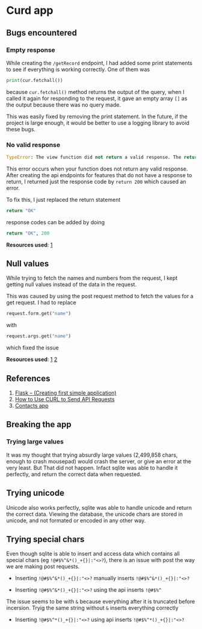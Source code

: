 # Curd app

## Bugs encountered

### Empty response

While creating the `/getRecord` endpoint, I had added some print statements to see if everything is working correctly. One of them was

```python
print(cur.fetchall())
```

because `cur.fetchall()` method returns the output of the query, when I called it again for responding to the request, it gave an empty array `[]` as the output because there was no query made.

This was easily fixed by removing the print statement. In the future, if the project is large enough, it would be better to use a logging library to avoid these bugs.


### No valid response

```python
TypeError: The view function did not return a valid response. The return type must be a string, dict, list, tuple with headers or status, Response instance, or WSGI callable, but it was a int.
```

This error occurs when your function does not return any valid response. After creating the api endpoints for features that do not have a response to return, I returned just the response code by `return 200` which caused an error.

To fix this, I just replaced the return statement 

```python
return "OK"
```
response codes can be added by doing

```python
return "OK", 200
```

**Resources used**: [1](https://stackoverflow.com/questions/73183394/view-function-did-not-return-a-valid-response-the-return-type-must-be-a-string)

## Null values

While trying to fetch the names and numbers from the request, I kept getting null values instead of the data in the request. 

This was caused by using the post request method to fetch the values for a get request. I had to replace 

```python
request.form.get("name")
```
with 
```python
request.args.get("name")
```
which fixed the issue

**Resources used**: [1](https://stackoverflow.com/questions/10434599/get-the-data-received-in-a-flask-request) [2](https://www.geeksforgeeks.org/get-the-data-received-in-a-flask-request/)


## References

1. [Flask – (Creating first simple application)](https://www.geeksforgeeks.org/flask-creating-first-simple-application/)
2. [ How to Use CURL to Send API Requests ](https://devqa.io/curl-sending-api-requests/)
3. [Contacts app](https://github.com/HACKER097/Contacts-app)


## Breaking the app

### Trying large values

It was my thought that trying absurdly large values (2,499,858 chars, enough to crash mousepad) would crash the server, or give an error at the very least. But That did not happen. Infact sqlite was able to handle it perfectly, and return the correct data when requested.

## Trying unicode

Unicode also works perfectly, sqlite was able to handle unicode and return the correct data. Viewing the database, the unicode chars are stored in unicode, and not formated or encoded in any other way.

## Trying special chars

Even though sqlite is able to insert and access data which contains all special chars (eg `!@#$%^&*()_+{}|:"<>?`), there is an issue with post the way we are making post requests.

* Inserting `!@#$%^&*()_+{}|:"<>?` manually inserts `!@#$%^&*()_+{}|:"<>?`

* Inserting `!@#$%^&*()_+{}|:"<>?` using the api inserts `!@#$%^`

The issue seems to be with `&` because everything after it is truncated before incersion. Tryig the same string without `&` inserts everything correctly

* Inserting `!@#$%^*()_+{}|:"<>?` using api inserts `!@#$%^*()_+{}|:"<>?`